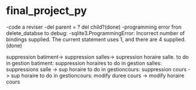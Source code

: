# final_project_py

-code a reviser
-del parent = ? del child?(done)
-programming error fron delete_databse to debug:
    -sqlite3.ProgrammingError: Incorrect number of bindings supplied. The current statement uses 1, and there are 4 supplied.(done)

suppression batiment-> suppression salles-> supression horaire salle.
to do in gestion batiment: suppression horaires
to do in gestion salles: suppressions salle -> sup horaire
to do in gestioncours: suppression cours -> sup horaire
to do in gestioncours: modify duree cours -> modify horaire cours